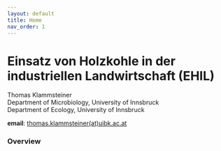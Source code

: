 ```yaml
---
layout: default
title: Home
nav_order: 1
---
```


# Einsatz von Holzkohle in der industriellen Landwirtschaft (EHIL)
Thomas Klammsteiner  
Department of Microbiology, University of Innsbruck  
Department of Ecology, University of Innsbruck  
  
**email**: [thomas.klammsteiner(at)uibk.ac.at](mailto:thomas.klammsteiner@uibk.ac.at)  

  
### Overview 


